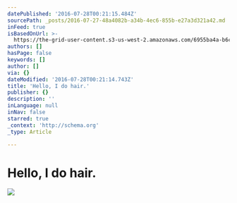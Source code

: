 ```yaml
---
datePublished: '2016-07-28T00:21:15.484Z'
sourcePath: _posts/2016-07-27-48a4082b-a34b-4ec6-855b-e27a3d321a42.md
inFeed: true
isBasedOnUrl: >-
  https://the-grid-user-content.s3-us-west-2.amazonaws.com/6955ba4a-b6cc-4da2-bb83-97005b797069.jpg
authors: []
hasPage: false
keywords: []
author: []
via: {}
dateModified: '2016-07-28T00:21:14.743Z'
title: 'Hello, I do hair.'
publisher: {}
description: ''
inLanguage: null
inNav: false
starred: true
_context: 'http://schema.org'
_type: Article

---
```

# Hello, I do hair.
![](https://the-grid-user-content.s3-us-west-2.amazonaws.com/6955ba4a-b6cc-4da2-bb83-97005b797069.jpg)